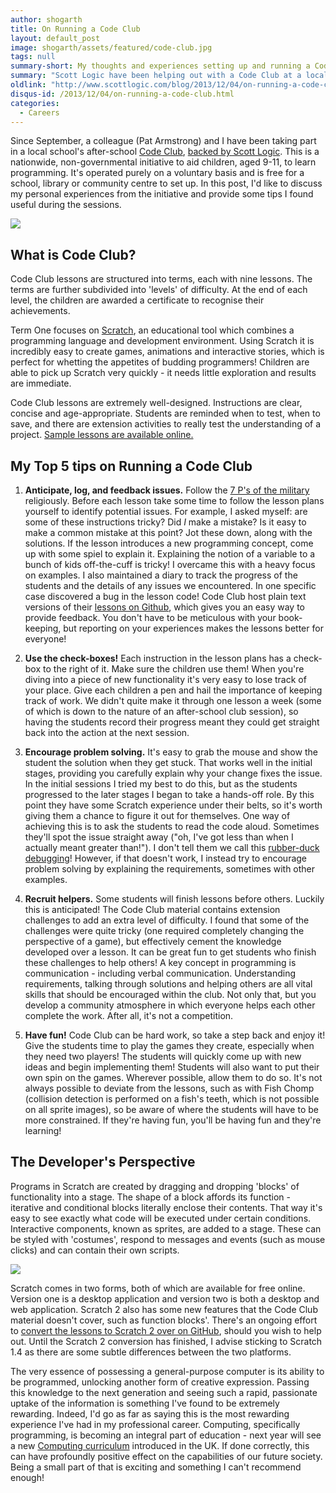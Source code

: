 ```yaml
---
author: shogarth
title: On Running a Code Club
layout: default_post
image: shogarth/assets/featured/code-club.jpg
tags: null
summary-short: My thoughts and experiences setting up and running a Code Club
summary: "Scott Logic have been helping out with a Code Club at a local primary school. As one of the developers involved, I'd like to share my experiences and tips for running your own Code Club!"
oldlink: "http://www.scottlogic.com/blog/2013/12/04/on-running-a-code-club.html"
disqus-id: /2013/12/04/on-running-a-code-club.html
categories:
  - Careers
---
```


Since September, a colleague (Pat Armstrong) and I have been taking part in a local school's after-school [Code Club](https://www.codeclub.org.uk/), [backed by Scott Logic](http://www.scottlogic.com/news/20131203-certificates-awarded-to-code-club-whiz-kids/). This is a nationwide, non-governmental initiative to aid children, aged 9-11, to learn programming. It's operated purely on a voluntary basis and is free for a school, library or community centre to set up. In this post, I'd like to discuss my personal experiences from the initiative and provide some tips I found useful during the sessions.

<img src="{{ site.baseurl }}/shogarth/assets/code-club-west-jesmond-primary-school.jpg"/>

## What is Code Club?

Code Club lessons are structured into terms, each with nine lessons. The terms are further subdivided into 'levels' of difficulty. At the end of each level, the children are awarded a certificate to recognise their achievements.

Term One focuses on [Scratch](http://scratch.mit.edu/), an educational tool which combines a programming language and development environment. Using Scratch it is incredibly easy to create games, animations and interactive stories, which is perfect for whetting the appetites of budding programmers! Children are able to pick up Scratch very quickly - it needs little exploration and results are immediate.

Code Club lessons are extremely well-designed. Instructions are clear, concise and age-appropriate. Students are reminded when to test, when to save, and there are extension activities to really test the understanding of a project. [Sample lessons are available online.](https://www.codeclub.org.uk/about)

## My Top 5 tips on Running a Code Club

1. **Anticipate, log, and feedback issues.**
Follow the [7 P's of the military](http://military.wikia.com/wiki/7_Ps_(military_adage)) religiously. Before each lesson take some time to follow the lesson plans yourself to identify potential issues. For example, I asked myself: are some of these instructions tricky? Did _I_ make a mistake? Is it easy to make a common mistake at this point? Jot these down, along with the solutions. If the lesson introduces a new programming concept, come up with some spiel to explain it. Explaining the notion of a variable to a bunch of kids off-the-cuff is tricky! I overcame this with a heavy focus on examples. I also maintained a diary to track the progress of the students and the details of any issues we encountered. In one specific case discovered a bug in the lesson code! Code Club host plain text versions of their [lessons on Github](https://github.com/CodeClub/scratch-curriculum), which gives you an easy way to provide feedback. You don't have to be meticulous with your book-keeping, but reporting on your experiences makes the lessons better for everyone!

2. **Use the check-boxes!**
Each instruction in the lesson plans has a check-box to the right of it. Make sure the children use them! When you're diving into a piece of new functionality it's very easy to lose track of your place. Give each children a pen and hail the importance of keeping track of work. We didn't quite make it through one lesson a week (some of which is down to the nature of an after-school club session), so having the students record their progress meant they could get straight back into the action at the next session.

3. **Encourage problem solving.**
It's easy to grab the mouse and show the student the solution when they get stuck. That works well in the initial stages, providing you carefully explain why your change fixes the issue. In the initial sessions I tried my best to do this, but as the students progressed to the later stages I began to take a hands-off role. By this point they have some Scratch experience under their belts, so it's worth giving them a chance to figure it out for themselves. One way of achieving this is to ask the students to read the code aloud. Sometimes they'll spot the issue straight away ("oh, I've got less than when I actually meant greater than!"). I don't tell them we call this [rubber-duck debugging](https://en.wikipedia.org/wiki/Rubber_duck_debugging)! However, if that doesn't work, I instead try to encourage problem solving by explaining the requirements, sometimes with other examples.

4. **Recruit helpers.**
Some students will finish lessons before others. Luckily this is anticipated! The Code Club material contains extension challenges to add an extra level of difficulty. I found that some of the challenges were quite tricky (one required completely changing the perspective of a game), but effectively cement the knowledge developed over a lesson. It can be great fun to get students who finish these challenges to help others! A key concept in programming is communication - including verbal communication. Understanding requirements, talking through solutions and helping others are all vital skills that should be encouraged within the club. Not only that, but you develop a community atmosphere in which everyone helps each other complete the work. After all, it's not a competition.

5. **Have fun!**
Code Club can be hard work, so take a step back and enjoy it! Give the students time to play the games they create, especially when they need two players! The students will quickly come up with new ideas and begin implementing them! Students will also want to put their own spin on the games. Wherever possible, allow them to do so. It's not always possible to deviate from the lessons, such as with Fish Chomp (collision detection is performed on a fish's teeth, which is not possible on all sprite images), so be aware of where the students will have to be more constrained. If they're having fun, you'll be having fun and they're learning!

## The Developer's Perspective

Programs in Scratch are created by dragging and dropping 'blocks' of functionality into a stage. The shape of a block affords its function - iterative and conditional blocks literally enclose their contents. That way it's easy to see exactly what code will be executed under certain conditions. Interactive components, known as sprites, are added to a stage. These can be styled with 'costumes', respond to messages and events (such as mouse clicks) and can contain their own scripts.

<img src="{{ site.baseurl }}/shogarth/assets/scratch.png"/>

Scratch comes in two forms, both of which are available for free online. Version one is a desktop application and version two is both a desktop and web application. Scratch 2 also has some new features that the Code Club material doesn't cover, such as function blocks'. There's an ongoing effort to [convert the lessons to Scratch 2 over on GitHub](https://github.com/CodeClub/scratch-curriculum/issues/37), should you wish to help out. Until the Scratch 2 conversion has finished, I advise sticking to Scratch 1.4 as there are some subtle differences between the two platforms.

The very essence of possessing a general-purpose computer is its ability to be programmed, unlocking another form of creative expression. Passing this knowledge to the next generation and seeing such a rapid, passionate uptake of the information is something I've found to be extremely rewarding. Indeed, I'd go as far as saying this is the most rewarding experience I've had in my professional career. Computing, specifically programming, is becoming an integral part of education - next year will see a new [Computing curriculum](https://www.gov.uk/government/publications/national-curriculum-in-england-computing-programmes-of-study) introduced in the UK. If done correctly, this can have profoundly positive effect on the capabilities of our future society. Being a small part of that is exciting and something I can't recommend enough!
